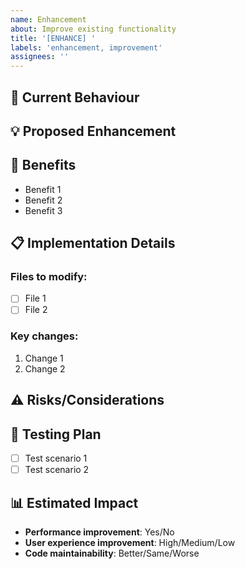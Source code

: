 ```yaml
---
name: Enhancement
about: Improve existing functionality
title: '[ENHANCE] '
labels: 'enhancement, improvement'
assignees: ''
---
```


## 🔧 Current Behaviour

<!-- Describe how the feature currently works -->

## 💡 Proposed Enhancement

<!-- Describe the improvement -->

## 🎯 Benefits

- Benefit 1
- Benefit 2
- Benefit 3

## 📋 Implementation Details

<!-- Technical details about how to implement this -->

### Files to modify:

- [ ] File 1
- [ ] File 2

### Key changes:

1. Change 1
2. Change 2

## ⚠️ Risks/Considerations

<!-- Any risks or things to be careful about -->

## 🧪 Testing Plan

- [ ] Test scenario 1
- [ ] Test scenario 2

## 📊 Estimated Impact

- **Performance improvement**: Yes/No
- **User experience improvement**: High/Medium/Low
- **Code maintainability**: Better/Same/Worse
